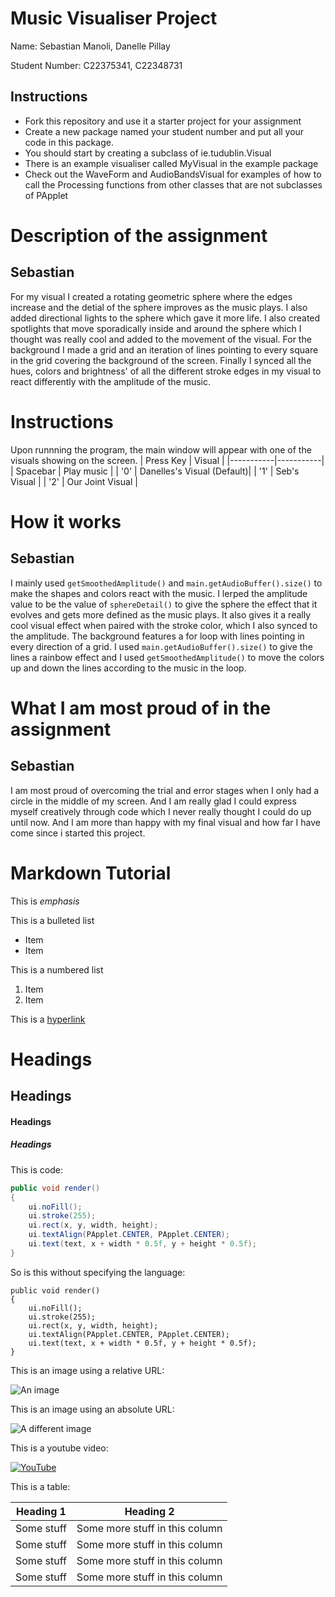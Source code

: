 # Music Visualiser Project

Name: Sebastian Manoli, Danelle Pillay

Student Number: C22375341, C22348731

## Instructions
- Fork this repository and use it a starter project for your assignment
- Create a new package named your student number and put all your code in this package.
- You should start by creating a subclass of ie.tudublin.Visual
- There is an example visualiser called MyVisual in the example package
- Check out the WaveForm and AudioBandsVisual for examples of how to call the Processing functions from other classes that are not subclasses of PApplet

# Description of the assignment
## Sebastian
For my visual I created a rotating geometric sphere where the edges increase and the detial of the sphere improves as the music plays. I also added directional lights to the sphere which gave it more life. I also created spotlights that move sporadically inside and around the sphere which I thought was really cool and added to the movement of the visual. For the background I made a grid and an iteration of lines pointing to every square in the grid covering the background of the screen. Finally I synced all the hues, colors and brightness' of all the different stroke edges in my visual to react differently with the amplitude of the music.

# Instructions
Upon runnning the program, the main window will appear with one of the visuals showing on the screen.
| Press Key | Visual |
|-----------|-----------|
| Spacebar | Play music |
| '0' | Danelles's Visual (Default)|
| '1' | Seb's Visual |
| '2' | Our Joint Visual |


# How it works
## Sebastian
I mainly used ```getSmoothedAmplitude()``` and ``` main.getAudioBuffer().size() ``` to make the shapes and colors react with the music. I lerped the amplitude value to be the value of ```sphereDetail()``` to give the sphere the effect that it evolves and gets more defined as the music plays. It also gives it a really cool visual effect when paired with the stroke color, which I also synced to the amplitude. The background features a for loop with lines pointing in every direction of a grid. I used ``` main.getAudioBuffer().size() ``` to give the lines a rainbow effect and I used  ```getSmoothedAmplitude()``` to move the colors up and down the lines according to the music in the loop.

# What I am most proud of in the assignment
## Sebastian
I am most proud of overcoming the trial and error stages when I only had a circle in the middle of my screen. And I am really glad I could express myself creatively through code which I never really thought I could do up until now. And I am more than happy with my final visual and how far I have come since i started this project. 

# Markdown Tutorial

This is *emphasis*

This is a bulleted list

- Item
- Item

This is a numbered list

1. Item
1. Item

This is a [hyperlink](http://bryanduggan.org)

# Headings
## Headings
#### Headings
##### Headings

This is code:

```Java
public void render()
{
	ui.noFill();
	ui.stroke(255);
	ui.rect(x, y, width, height);
	ui.textAlign(PApplet.CENTER, PApplet.CENTER);
	ui.text(text, x + width * 0.5f, y + height * 0.5f);
}
```

So is this without specifying the language:

```
public void render()
{
	ui.noFill();
	ui.stroke(255);
	ui.rect(x, y, width, height);
	ui.textAlign(PApplet.CENTER, PApplet.CENTER);
	ui.text(text, x + width * 0.5f, y + height * 0.5f);
}
```

This is an image using a relative URL:

![An image](images/p8.png)

This is an image using an absolute URL:

![A different image](https://bryanduggandotorg.files.wordpress.com/2019/02/infinite-forms-00045.png?w=595&h=&zoom=2)

This is a youtube video:

[![YouTube](http://img.youtube.com/vi/J2kHSSFA4NU/0.jpg)](https://www.youtube.com/watch?v=J2kHSSFA4NU)

This is a table:

| Heading 1 | Heading 2 |
|-----------|-----------|
|Some stuff | Some more stuff in this column |
|Some stuff | Some more stuff in this column |
|Some stuff | Some more stuff in this column |
|Some stuff | Some more stuff in this column |

